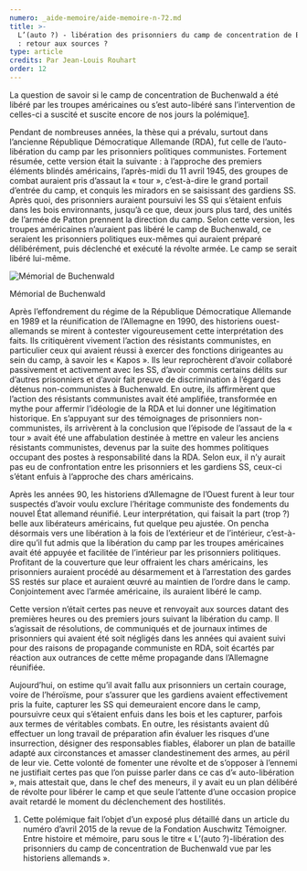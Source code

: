 ```yaml
---
numero: _aide-memoire/aide-memoire-n-72.md
title: >-
  L’(auto ?) - libération des prisonniers du camp de concentration de Buchenwald
  : retour aux sources ?
type: article
credits: Par Jean-Louis Rouhart
order: 12
---
```

La question de savoir si le camp de concentration de Buchenwald a été libéré par les troupes américaines ou s’est auto-libéré sans l’intervention de celles-ci a suscité et suscite encore de nos jours la polémique[1](#footnote-1).

Pendant de nombreuses années, la thèse qui a prévalu, surtout dans l’ancienne République Démocratique Allemande (RDA), fut celle de l’auto-libération du camp par les prisonniers politiques communistes. Fortement résumée, cette version était la suivante : à l’approche des premiers éléments blindés américains, l’après-midi du 11 avril 1945, des groupes de combat auraient pris d’assaut la « tour », c’est-à-dire le grand portail d’entrée du camp, et conquis les miradors en se saisissant des gardiens SS. Après quoi, des prisonniers auraient poursuivi les SS qui s’étaient enfuis dans les bois environnants, jusqu’à ce que, deux jours plus tard, des unités de l’armée de Patton prennent la direction du camp. Selon cette version, les troupes américaines n’auraient pas libéré le camp de Buchenwald, ce seraient les prisonniers politiques eux-mêmes qui auraient préparé délibérément, puis déclenché et exécuté la révolte armée. Le camp se serait libéré lui-même.

![Mémorial de Buchenwald](/assets/uploads/am72_p.12_rouhart_buchenwald.jpg)

<span class="img-copyright">Mémorial de Buchenwald</span>

Après l’effondrement du régime de la République Démocratique Allemande en 1989 et la réunification de l’Allemagne en 1990, des historiens ouest-allemands se mirent à contester vigoureusement cette interprétation des faits. Ils critiquèrent vivement l’action des résistants communistes, en particulier ceux qui avaient réussi à exercer des fonctions dirigeantes au sein du camp, à savoir les « Kapos ». Ils leur reprochèrent d’avoir collaboré passivement et activement avec les SS, d’avoir commis certains délits sur d’autres prisonniers et d’avoir fait preuve de discrimination à l’égard des détenus non-communistes à Buchenwald. En outre, ils affirmèrent que l’action des résistants communistes avait été amplifiée, transformée en mythe pour affermir l’idéologie de la RDA et lui donner une légitimation historique. En s’appuyant sur des témoignages de prisonniers non-communistes, ils arrivèrent à la conclusion que l’épisode de l’assaut de la « tour » avait été une affabulation destinée à mettre en valeur les anciens résistants communistes, devenus par la suite des hommes politiques occupant des postes à responsabilité dans la RDA. Selon eux, il n’y aurait pas eu de confrontation entre les prisonniers et les gardiens SS, ceux-ci s’étant enfuis à l’approche des chars américains.

Après les années 90, les historiens d’Allemagne de l’Ouest furent à leur tour suspectés d’avoir voulu exclure l’héritage communiste des fondements du nouvel État allemand réunifié. Leur interprétation, qui faisait la part (trop ?) belle aux libérateurs américains, fut quelque peu ajustée. On pencha désormais vers une libération à la fois de l’extérieur et de l’intérieur, c’est-à-dire qu’il fut admis que la libération du camp par les troupes américaines avait été appuyée et facilitée de l’intérieur par les prisonniers politiques. Profitant de la couverture que leur offraient les chars américains, les prisonniers auraient procédé au désarmement et à l’arrestation des gardes SS restés sur place et auraient œuvré au maintien de l’ordre dans le camp. Conjointement avec l’armée américaine, ils auraient libéré le camp.  

Cette version n’était certes pas neuve et renvoyait aux sources datant des premières heures ou des premiers jours suivant la libération du camp. Il s’agissait de résolutions, de communiqués et de journaux intimes de prisonniers qui avaient été soit négligés dans les années qui avaient suivi pour des raisons de propagande communiste en RDA, soit écartés par réaction aux outrances de cette même propagande dans l’Allemagne réunifiée.

Aujourd’hui, on estime qu’il avait fallu aux prisonniers un certain courage, voire de l’héroïsme, pour s’assurer que les gardiens avaient effectivement pris la fuite, capturer les SS qui demeuraient encore dans le camp, poursuivre ceux qui s’étaient enfuis dans les bois et les capturer, parfois aux termes de véritables combats. En outre, les résistants avaient dû effectuer un long travail de préparation afin évaluer les risques d’une insurrection, désigner des responsables fiables, élaborer un plan de bataille adapté aux circonstances et amasser clandestinement des armes, au péril de leur vie. Cette volonté de fomenter une révolte et de s’opposer à l’ennemi ne justifiait certes pas que l’on puisse parler dans ce cas d’« auto-libération », mais attestait que, dans le chef des meneurs, il y avait eu un plan délibéré de révolte pour libérer le camp et que seule l’attente d’une occasion propice avait retardé le moment du déclenchement des hostilités.

1. Cette polémique fait l’objet d’un exposé plus détaillé dans un article du numéro d’avril 2015 de la revue de la Fondation Auschwitz Témoigner. Entre histoire et mémoire, paru sous le titre « L’(auto ?)-libération des prisonniers du camp de concentration de Buchenwald vue par les historiens allemands ».
